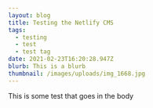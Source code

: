 ```yaml
---
layout: blog
title: Testing the Netlify CMS
tags:
  - testing
  - test
  - test tag
date: 2021-02-23T16:20:28.947Z
blurb: This is a blurb
thumbnail: /images/uploads/img_1668.jpg
---
```

This is some test that goes in the body
